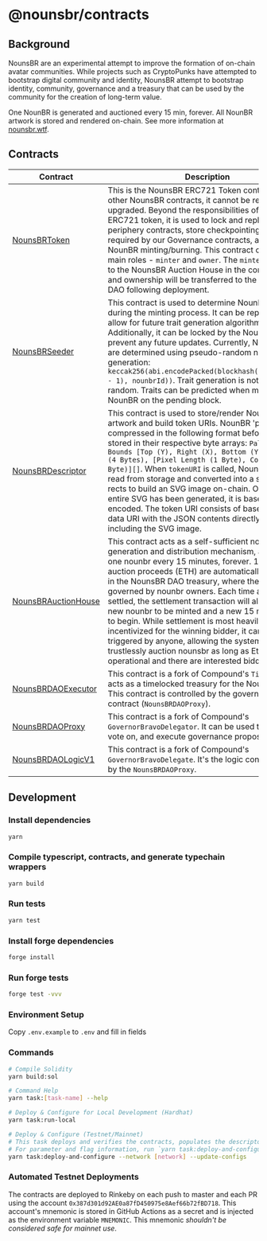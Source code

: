 # @nounsbr/contracts

## Background

NounsBR are an experimental attempt to improve the formation of on-chain avatar communities. While projects such as CryptoPunks have attempted to bootstrap digital community and identity, NounsBR attempt to bootstrap identity, community, governance and a treasury that can be used by the community for the creation of long-term value.

One NounBR is generated and auctioned every 15 min, forever. All NounBR artwork is stored and rendered on-chain. See more information at [nounsbr.wtf](https://nounsbr.wtf/).

## Contracts

| Contract                                                        | Description                                                                                                                                                                                                                                                                                                                                                                                                                                                                                                                                                                                                                             | Address                                                                                                               |
| --------------------------------------------------------------- | --------------------------------------------------------------------------------------------------------------------------------------------------------------------------------------------------------------------------------------------------------------------------------------------------------------------------------------------------------------------------------------------------------------------------------------------------------------------------------------------------------------------------------------------------------------------------------------------------------------------------------------- | --------------------------------------------------------------------------------------------------------------------- |
| [NounsBRToken](./contracts/NounsBRToken.sol)                        | This is the NounsBR ERC721 Token contract. Unlike other NounsBR contracts, it cannot be replaced or upgraded. Beyond the responsibilities of a standard ERC721 token, it is used to lock and replace periphery contracts, store checkpointing data required by our Governance contracts, and control NounBR minting/burning. This contract contains two main roles - `minter` and `owner`. The `minter` will be set to the NounsBR Auction House in the constructor and ownership will be transferred to the NounsBR DAO following deployment.                                                                                                    | [0x9C8fF314C9Bc7F6e59A9d9225Fb22946427eDC03](https://etherscan.io/address/0x9C8fF314C9Bc7F6e59A9d9225Fb22946427eDC03) |
| [NounsBRSeeder](./contracts/NounsBRSeeder.sol)                      | This contract is used to determine NounBR traits during the minting process. It can be replaced to allow for future trait generation algorithm upgrades. Additionally, it can be locked by the NounsBR DAO to prevent any future updates. Currently, NounBR traits are determined using pseudo-random number generation: `keccak256(abi.encodePacked(blockhash(block.number - 1), nounbrId))`. Trait generation is not truly random. Traits can be predicted when minting a NounBR on the pending block.                                                                                                                                          | [0xCC8a0FB5ab3C7132c1b2A0109142Fb112c4Ce515](https://etherscan.io/address/0xCC8a0FB5ab3C7132c1b2A0109142Fb112c4Ce515) |
| [NounsBRDescriptor](./contracts/NounsBRDescriptor.sol)              | This contract is used to store/render NounBR artwork and build token URIs. NounBR 'parts' are compressed in the following format before being stored in their respective byte arrays: `Palette Index, Bounds [Top (Y), Right (X), Bottom (Y), Left (X)] (4 Bytes), [Pixel Length (1 Byte), Color Index (1 Byte)][]`. When `tokenURI` is called, NounBR parts are read from storage and converted into a series of SVG rects to build an SVG image on-chain. Once the entire SVG has been generated, it is base64 encoded. The token URI consists of base64 encoded data URI with the JSON contents directly inlined, including the SVG image. | [0x0Cfdb3Ba1694c2bb2CFACB0339ad7b1Ae5932B63](https://etherscan.io/address/0x0Cfdb3Ba1694c2bb2CFACB0339ad7b1Ae5932B63) |
| [NounsBRAuctionHouse](./contracts/NounsBRAuctionHouse.sol)          | This contract acts as a self-sufficient nounbr generation and distribution mechanism, auctioning one nounbr every 15 minutes, forever. 100% of auction proceeds (ETH) are automatically deposited in the NounsBR DAO treasury, where they are governed by nounbr owners. Each time an auction is settled, the settlement transaction will also cause a new nounbr to be minted and a new 15 min auction to begin. While settlement is most heavily incentivized for the winning bidder, it can be triggered by anyone, allowing the system to trustlessly auction nounsbr as long as Ethereum is operational and there are interested bidders.       | [0xF15a943787014461d94da08aD4040f79Cd7c124e](https://etherscan.io/address/0xF15a943787014461d94da08aD4040f79Cd7c124e) |
| [NounsBRDAOExecutor](./contracts/governance/NounsBRDAOExecutor.sol) | This contract is a fork of Compound's `Timelock`. It acts as a timelocked treasury for the NounsBR DAO. This contract is controlled by the governance contract (`NounsBRDAOProxy`).                                                                                                                                                                                                                                                                                                                                                                                                                                                         | [0x0BC3807Ec262cB779b38D65b38158acC3bfedE10](https://etherscan.io/address/0x0BC3807Ec262cB779b38D65b38158acC3bfedE10) |
| [NounsBRDAOProxy](./contracts/governance/NounsBRDAOProxy.sol)       | This contract is a fork of Compound's `GovernorBravoDelegator`. It can be used to create, vote on, and execute governance proposals.                                                                                                                                                                                                                                                                                                                                                                                                                                                                                                    | [0x6f3E6272A167e8AcCb32072d08E0957F9c79223d](https://etherscan.io/address/0x6f3E6272A167e8AcCb32072d08E0957F9c79223d) |
| [NounsBRDAOLogicV1](./contracts/governance/NounsBRDAOLogicV1.sol)   | This contract is a fork of Compound's `GovernorBravoDelegate`. It's the logic contract used by the `NounsBRDAOProxy`.                                                                                                                                                                                                                                                                                                                                                                                                                                                                                                                     | [0xa43aFE317985726E4e194eb061Af77fbCb43F944](https://etherscan.io/address/0xa43aFE317985726E4e194eb061Af77fbCb43F944) |

## Development

### Install dependencies

```sh
yarn
```

### Compile typescript, contracts, and generate typechain wrappers

```sh
yarn build
```

### Run tests

```sh
yarn test
```

### Install forge dependencies

```sh
forge install
```

### Run forge tests

```sh
forge test -vvv
```

### Environment Setup

Copy `.env.example` to `.env` and fill in fields

### Commands

```sh
# Compile Solidity
yarn build:sol

# Command Help
yarn task:[task-name] --help

# Deploy & Configure for Local Development (Hardhat)
yarn task:run-local

# Deploy & Configure (Testnet/Mainnet)
# This task deploys and verifies the contracts, populates the descriptor, and transfers contract ownership.
# For parameter and flag information, run `yarn task:deploy-and-configure --help`.
yarn task:deploy-and-configure --network [network] --update-configs
```

### Automated Testnet Deployments

The contracts are deployed to Rinkeby on each push to master and each PR using the account `0x387d301d92AE0a87fD450975e8Aef66b72fBD718`. This account's mnemonic is stored in GitHub Actions as a secret and is injected as the environment variable `MNEMONIC`. This mnemonic _shouldn't be considered safe for mainnet use_.

